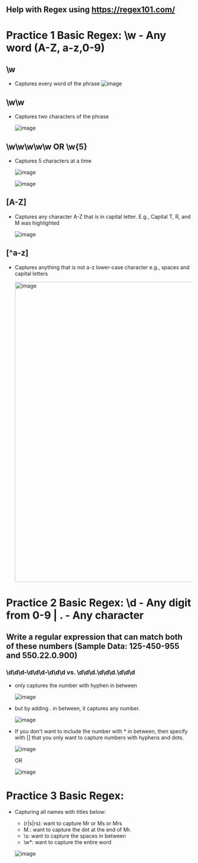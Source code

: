 ## Help with Regex using https://regex101.com/

# Practice 1 Basic Regex: \w - Any word (A-Z, a-z,0-9)

## \w
* Captures every word of the phrase
  ![image](https://github.com/user-attachments/assets/4689b26d-b938-4fce-ac00-4af08507e736)

  
## \w\w
* Captures two characters of the phrase

  ![image](https://github.com/user-attachments/assets/ec566399-a66d-41b4-b87e-055260cb2dc4)


## \w\w\w\w\w OR \w{5}
* Captures 5 characters at a time

  ![image](https://github.com/user-attachments/assets/ac0292c7-2879-445b-9f96-61f2afb3428f)

  ![image](https://github.com/user-attachments/assets/3bc6fde8-2f36-4279-8877-d85f5a3ef5a9)


## [A-Z]
* Captures any character A-Z that is in capital letter. E.g., Capital T, R, and M was highlighted

  ![image](https://github.com/user-attachments/assets/fa8b93f6-aa74-44de-9fb4-17eb3c93a5ef)

## [^a-z]
* Captures anything that is not a-z lower-case character e.g., spaces and capital letters

  <img width="812" alt="image" src="https://github.com/user-attachments/assets/156726e0-efdd-4cc2-87f8-41427f018f61" />

# Practice 2 Basic Regex: \d - Any digit from 0-9 | . - Any character

## Write a regular expression that can match both of these numbers (Sample Data: 125-450-955 and 550.22.0.900)
### \d\d\d-\d\d\d-\d\d\d vs. \d\d\d.\d\d\d.\d\d\d
* only captures the number with hyphen in between

  ![image](https://github.com/user-attachments/assets/2d73203f-58b4-4898-b574-1efa9e325442)

* but by adding . in between, it captures any number.

  ![image](https://github.com/user-attachments/assets/11e20a10-0099-4a45-938c-83f22bff78d6)

* If you don't want to include the number with * in between, then specify with [] that you only want to capture numbers with hyphens and dots.

  ![image](https://github.com/user-attachments/assets/49e1afb8-c334-46d9-9d2a-43b89bcd20fb)

  OR

  ![image](https://github.com/user-attachments/assets/3ee28e59-5c70-4af1-ac75-5a36397af3b5)

# Practice 3 Basic Regex: 
* Capturing all names with titles below:
  * (r|s|rs): want to capture Mr or Ms or Mrs
  * M\.: want to capture the dot at the end of Mr.
  * \s: want to capture the spaces in between
  * \w*: want to capture the entire word

  ![image](https://github.com/user-attachments/assets/da92bb17-7bae-49d5-9b90-d256b4008e2c)
